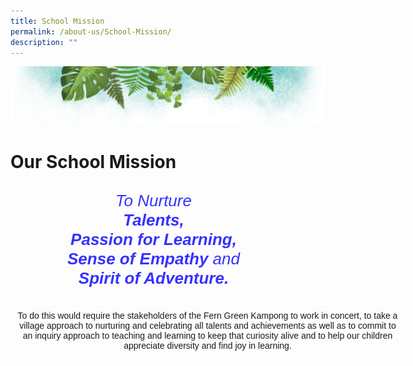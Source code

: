 ```yaml
---
title: School Mission
permalink: /about-us/School-Mission/
description: ""
---
```

![](/images/Banner.png)

# **Our School Mission**


<style type="text/css">
.tg  {border-collapse:collapse;border-spacing:0;}
.tg td{border-color:black;border-style:solid;border-width:1px;font-family:Arial, sans-serif;font-size:14px;
  overflow:hidden;padding:10px 5px;word-break:normal;}
.tg th{border-color:black;border-style:solid;border-width:1px;font-family:Arial, sans-serif;font-size:14px;
  font-weight:normal;overflow:hidden;padding:10px 5px;word-break:normal;}
.tg .tg-xy16{border-color:#ffffff;color:#3531ff;font-size:26px;font-style:italic;text-align:center;vertical-align:top}
</style>
<table class="tg" style="undefined;table-layout: fixed; width: 458px">
<colgroup>
<col style="width: 458px">
</colgroup>
<thead>
  <tr>
    <td class="tg-xy16">To Nurture<br><span style="font-weight:bold">Talents,</span><br><span style="font-weight:bold">Passion for Learning,</span><br><span style="font-weight:bold">Sense of Empathy</span> and<br><span style="font-weight:bold">Spirit of Adventure.</span></td>
  </tr>
</thead>
</table>



<style type="text/css">
.tg  {border-collapse:collapse;border-spacing:0;}
.tg td{border-color:black;border-style:solid;border-width:1px;font-family:Arial, sans-serif;font-size:14px;
  overflow:hidden;padding:10px 5px;word-break:normal;}
.tg th{border-color:black;border-style:solid;border-width:1px;font-family:Arial, sans-serif;font-size:14px;
  font-weight:normal;overflow:hidden;padding:10px 5px;word-break:normal;}
.tg .tg-g95v{border-color:#ffffff;font-size:100%;text-align:center;vertical-align:top}
</style>
<table class="tg" style="undefined;table-layout: fixed; width: 631px">
<colgroup>
<col style="width: 631px">
</colgroup>
<thead>
  <tr>
    <td class="tg-g95v">To do this would require the stakeholders of the Fern Green Kampong to work in concert, to take a village approach to nurturing and celebrating all talents and achievements as well as to commit to an inquiry approach to teaching and learning to keep that curiosity alive and to help our children appreciate diversity and find joy in learning.</td>
  </tr>
</thead>
</table>